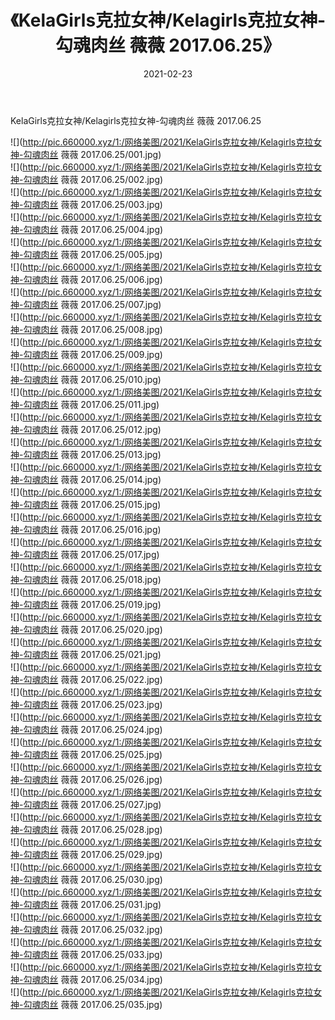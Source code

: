 ﻿---
layout: post
title:  《KelaGirls克拉女神/Kelagirls克拉女神-勾魂肉丝 薇薇 2017.06.25》
date:   2021-02-23
img: http://pic.660000.xyz/1:/网络美图/2021/KelaGirls克拉女神/Kelagirls克拉女神-勾魂肉丝 薇薇 2017.06.25/000.jpg
categories: [美女, 清纯, 唯美]
---

KelaGirls克拉女神/Kelagirls克拉女神-勾魂肉丝 薇薇 2017.06.25

 ![](http://pic.660000.xyz/1:/网络美图/2021/KelaGirls克拉女神/Kelagirls克拉女神-勾魂肉丝 薇薇 2017.06.25/001.jpg) <br>![](http://pic.660000.xyz/1:/网络美图/2021/KelaGirls克拉女神/Kelagirls克拉女神-勾魂肉丝 薇薇 2017.06.25/002.jpg) <br>![](http://pic.660000.xyz/1:/网络美图/2021/KelaGirls克拉女神/Kelagirls克拉女神-勾魂肉丝 薇薇 2017.06.25/003.jpg) <br>![](http://pic.660000.xyz/1:/网络美图/2021/KelaGirls克拉女神/Kelagirls克拉女神-勾魂肉丝 薇薇 2017.06.25/004.jpg) <br>![](http://pic.660000.xyz/1:/网络美图/2021/KelaGirls克拉女神/Kelagirls克拉女神-勾魂肉丝 薇薇 2017.06.25/005.jpg) <br>![](http://pic.660000.xyz/1:/网络美图/2021/KelaGirls克拉女神/Kelagirls克拉女神-勾魂肉丝 薇薇 2017.06.25/006.jpg) <br>![](http://pic.660000.xyz/1:/网络美图/2021/KelaGirls克拉女神/Kelagirls克拉女神-勾魂肉丝 薇薇 2017.06.25/007.jpg) <br>![](http://pic.660000.xyz/1:/网络美图/2021/KelaGirls克拉女神/Kelagirls克拉女神-勾魂肉丝 薇薇 2017.06.25/008.jpg) <br>![](http://pic.660000.xyz/1:/网络美图/2021/KelaGirls克拉女神/Kelagirls克拉女神-勾魂肉丝 薇薇 2017.06.25/009.jpg) <br>![](http://pic.660000.xyz/1:/网络美图/2021/KelaGirls克拉女神/Kelagirls克拉女神-勾魂肉丝 薇薇 2017.06.25/010.jpg) <br>![](http://pic.660000.xyz/1:/网络美图/2021/KelaGirls克拉女神/Kelagirls克拉女神-勾魂肉丝 薇薇 2017.06.25/011.jpg) <br>![](http://pic.660000.xyz/1:/网络美图/2021/KelaGirls克拉女神/Kelagirls克拉女神-勾魂肉丝 薇薇 2017.06.25/012.jpg) <br>![](http://pic.660000.xyz/1:/网络美图/2021/KelaGirls克拉女神/Kelagirls克拉女神-勾魂肉丝 薇薇 2017.06.25/013.jpg) <br>![](http://pic.660000.xyz/1:/网络美图/2021/KelaGirls克拉女神/Kelagirls克拉女神-勾魂肉丝 薇薇 2017.06.25/014.jpg) <br>![](http://pic.660000.xyz/1:/网络美图/2021/KelaGirls克拉女神/Kelagirls克拉女神-勾魂肉丝 薇薇 2017.06.25/015.jpg) <br>![](http://pic.660000.xyz/1:/网络美图/2021/KelaGirls克拉女神/Kelagirls克拉女神-勾魂肉丝 薇薇 2017.06.25/016.jpg) <br>![](http://pic.660000.xyz/1:/网络美图/2021/KelaGirls克拉女神/Kelagirls克拉女神-勾魂肉丝 薇薇 2017.06.25/017.jpg) <br>![](http://pic.660000.xyz/1:/网络美图/2021/KelaGirls克拉女神/Kelagirls克拉女神-勾魂肉丝 薇薇 2017.06.25/018.jpg) <br>![](http://pic.660000.xyz/1:/网络美图/2021/KelaGirls克拉女神/Kelagirls克拉女神-勾魂肉丝 薇薇 2017.06.25/019.jpg) <br>![](http://pic.660000.xyz/1:/网络美图/2021/KelaGirls克拉女神/Kelagirls克拉女神-勾魂肉丝 薇薇 2017.06.25/020.jpg) <br>![](http://pic.660000.xyz/1:/网络美图/2021/KelaGirls克拉女神/Kelagirls克拉女神-勾魂肉丝 薇薇 2017.06.25/021.jpg) <br>![](http://pic.660000.xyz/1:/网络美图/2021/KelaGirls克拉女神/Kelagirls克拉女神-勾魂肉丝 薇薇 2017.06.25/022.jpg) <br>![](http://pic.660000.xyz/1:/网络美图/2021/KelaGirls克拉女神/Kelagirls克拉女神-勾魂肉丝 薇薇 2017.06.25/023.jpg) <br>![](http://pic.660000.xyz/1:/网络美图/2021/KelaGirls克拉女神/Kelagirls克拉女神-勾魂肉丝 薇薇 2017.06.25/024.jpg) <br>![](http://pic.660000.xyz/1:/网络美图/2021/KelaGirls克拉女神/Kelagirls克拉女神-勾魂肉丝 薇薇 2017.06.25/025.jpg) <br>![](http://pic.660000.xyz/1:/网络美图/2021/KelaGirls克拉女神/Kelagirls克拉女神-勾魂肉丝 薇薇 2017.06.25/026.jpg) <br>![](http://pic.660000.xyz/1:/网络美图/2021/KelaGirls克拉女神/Kelagirls克拉女神-勾魂肉丝 薇薇 2017.06.25/027.jpg) <br>![](http://pic.660000.xyz/1:/网络美图/2021/KelaGirls克拉女神/Kelagirls克拉女神-勾魂肉丝 薇薇 2017.06.25/028.jpg) <br>![](http://pic.660000.xyz/1:/网络美图/2021/KelaGirls克拉女神/Kelagirls克拉女神-勾魂肉丝 薇薇 2017.06.25/029.jpg) <br>![](http://pic.660000.xyz/1:/网络美图/2021/KelaGirls克拉女神/Kelagirls克拉女神-勾魂肉丝 薇薇 2017.06.25/030.jpg) <br>![](http://pic.660000.xyz/1:/网络美图/2021/KelaGirls克拉女神/Kelagirls克拉女神-勾魂肉丝 薇薇 2017.06.25/031.jpg) <br>![](http://pic.660000.xyz/1:/网络美图/2021/KelaGirls克拉女神/Kelagirls克拉女神-勾魂肉丝 薇薇 2017.06.25/032.jpg) <br>![](http://pic.660000.xyz/1:/网络美图/2021/KelaGirls克拉女神/Kelagirls克拉女神-勾魂肉丝 薇薇 2017.06.25/033.jpg) <br>![](http://pic.660000.xyz/1:/网络美图/2021/KelaGirls克拉女神/Kelagirls克拉女神-勾魂肉丝 薇薇 2017.06.25/034.jpg) <br>![](http://pic.660000.xyz/1:/网络美图/2021/KelaGirls克拉女神/Kelagirls克拉女神-勾魂肉丝 薇薇 2017.06.25/035.jpg) <br>